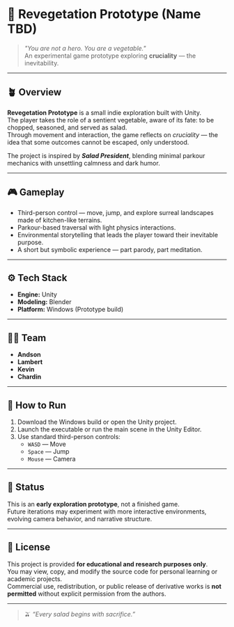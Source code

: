 # 🌱 Revegetation Prototype (Name TBD)

> *"You are not a hero. You are a vegetable."*  
> An experimental game prototype exploring **cruciality** — the inevitability.

---

## 🪴 Overview

**Revegetation Prototype** is a small indie exploration built with Unity.  
The player takes the role of a sentient vegetable, aware of its fate: to be chopped, seasoned, and served as salad.  
Through movement and interaction, the game reflects on *cruciality* — the idea that some outcomes cannot be escaped, only understood.

The project is inspired by **_Salad President_**, blending minimal parkour mechanics with unsettling calmness and dark humor.

---

## 🎮 Gameplay

- Third-person control — move, jump, and explore surreal landscapes made of kitchen-like terrains.  
- Parkour-based traversal with light physics interactions.  
- Environmental storytelling that leads the player toward their inevitable purpose.  
- A short but symbolic experience — part parody, part meditation.

---

## ⚙️ Tech Stack

- **Engine:** Unity  
- **Modeling:** Blender  
- **Platform:** Windows (Prototype build)  

---

## 🧑‍💻 Team

- **Andson**
- **Lambert**
- **Kevin**
- **Chardin**

---

## 🚀 How to Run

1. Download the Windows build or open the Unity project.  
2. Launch the executable or run the main scene in the Unity Editor.  
3. Use standard third-person controls:  
   - `WASD` — Move  
   - `Space` — Jump  
   - `Mouse` — Camera  

---

## 🧩 Status

This is an **early exploration prototype**, not a finished game.  
Future iterations may experiment with more interactive environments, evolving camera behavior, and narrative structure.

---

## 📄 License

This project is provided **for educational and research purposes only**.  
You may view, copy, and modify the source code for personal learning or academic projects.  
Commercial use, redistribution, or public release of derivative works is **not permitted** without explicit permission from the authors.

---

> 🫒 *“Every salad begins with sacrifice.”*
